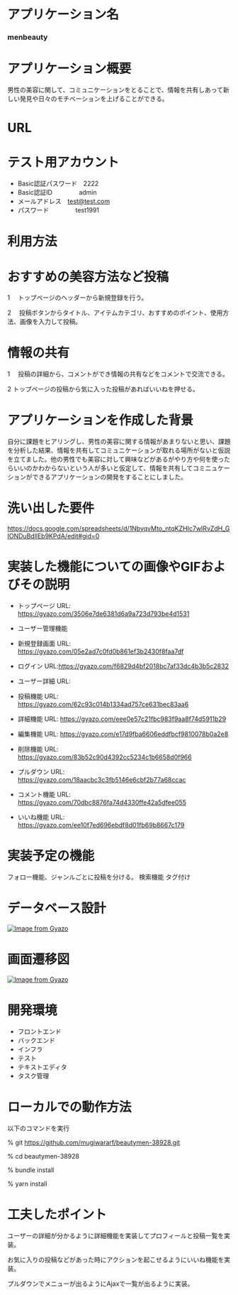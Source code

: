 # アプリケーション名
### menbeauty  


# アプリケーション概要  
男性の美容に関して、コミュニケーションをとることで、情報を共有しあって新しい発見や日々のモチベーションを上げることができる。

# URL

# テスト用アカウント
- Basic認証パスワード　2222
- Basic認証ID 　　　　admin
- メールアドレス　test@test.com
- パスワード 　　　　test1991

# 利用方法

# おすすめの美容方法など投稿
1    　トップページのヘッダーから新規登録を行う。

2 　投稿ボタンからタイトル、アイテムカテゴリ、おすすめのポイント、使用方法、画像を入力して投稿。

# 情報の共有
1  　投稿の詳細から、コメントができ情報の共有などをコメントで交流できる。

2   トップページの投稿から気に入った投稿があればいいねを押せる。 


# アプリケーションを作成した背景
自分に課題をヒアリングし、男性の美容に関する情報があまりないと思い、課題を分析した結果、情報を共有してコミュニケーションが取れる場所がないと仮説を立てました。他の男性でも美容に対して興味などがあるがやり方や何を使ったらいいのかわからないという人が多いと仮定して、情報を共有してコミニュケーションができるアプリケーションの開発をすることにしました。

# 洗い出した要件
https://docs.google.com/spreadsheets/d/1NbvqvMto_ntqKZHIc7wIRvZdH_GIONDuBdllEb9KPdA/edit#gid=0

# 実装した機能についての画像やGIFおよびその説明
- トップページ
URL: https://gyazo.com/3506e7de6381d6a9a723d793be4d1531

- ユーザー管理機能
- 新規登録画面
URL: https://gyazo.com/05e2ad7c0fd0b861ef3b2430f8faa7df
- ログイン
URL:https://gyazo.com/f6829d4bf2018bc7af33dc4b3b5c2832
- ユーザー詳細
URL: 

- 投稿機能
URL: https://gyazo.com/62c93c014b1334ad757ce631bec83aa6
- 詳細機能
URL: https://gyazo.com/eee0e57c21fbc983f9aa8f74d5911b29
- 編集機能
URL: https://gyazo.com/e17d9fba6606eddfbcf9810078b0a2e8
- 削除機能
URL: https://gyazo.com/83b52c90d4392cc5234c1b6658d0f966
- プルダウン
URL: https://gyazo.com/18aacbc3c3fb5146e6cbf2b77a68ccac

- コメント機能
URL: https://gyazo.com/70dbc8876fa74d4330ffe42a5dfee055

- いいね機能
URL: https://gyazo.com/ee10f7ed696ebdf8d01fb69b8667c179

# 実装予定の機能
フォロー機能、ジャンルごとに投稿を分ける。
検索機能
タグ付け

# データベース設計  
[![Image from Gyazo](https://i.gyazo.com/47f4eec37833d521ea8c9bf425ce2e7c.png)](https://gyazo.com/47f4eec37833d521ea8c9bf425ce2e7c)
# 画面遷移図 
[![Image from Gyazo](https://i.gyazo.com/04b8d0034244ba67f2a28eedf7dd8a66.png)](https://gyazo.com/04b8d0034244ba67f2a28eedf7dd8a66)

# 開発環境  
- フロントエンド
- バックエンド
- インフラ
- テスト
- テキストエディタ
- タスク管理

# ローカルでの動作方法
以下のコマンドを実行

% git https://github.com/mugiwararf/beautymen-38928.git

% cd beautymen-38928

% bundle install

% yarn install

# 工夫したポイント
ユーザーの詳細が分かるように詳細機能を実装してプロフィールと投稿一覧を実装。

お気に入りの投稿などがあった時にアクションを起こせるようにいいね機能を実装。

プルダウンでメニューが出るようにAjaxで一覧が出るように実装。